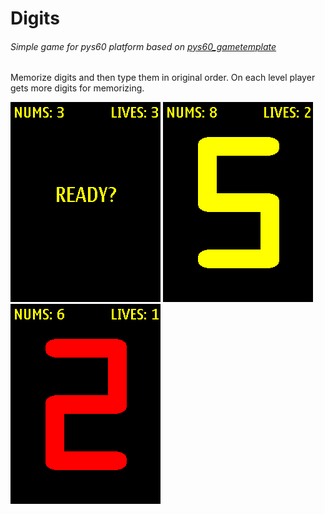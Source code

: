 # Digits
###### Simple game for pys60 platform based on [pys60_gametemplate](https://github.com/howdyworld/pys60_gametemplate)

Memorize digits and then type them in original order.
On each level player gets more digits for memorizing.

![screenshot 1](/screenshots/screen_1.png) ![screenshot 2](/screenshots/screen_2.png) ![screenshot 3](/screenshots/screen_3.png)